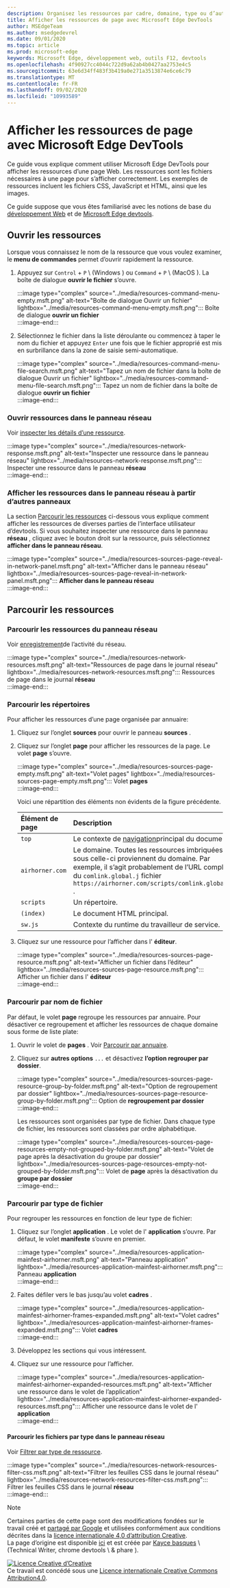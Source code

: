 ```yaml
---
description: Organisez les ressources par cadre, domaine, type ou d’autres critères.
title: Afficher les ressources de page avec Microsoft Edge DevTools
author: MSEdgeTeam
ms.author: msedgedevrel
ms.date: 09/01/2020
ms.topic: article
ms.prod: microsoft-edge
keywords: Microsoft Edge, développement web, outils F12, devtools
ms.openlocfilehash: 4f90927cc4044c722d9a62ab4b0427aa2753e4c5
ms.sourcegitcommit: 63e6d34ff483f3b419a0e271a3513874e6ce6c79
ms.translationtype: MT
ms.contentlocale: fr-FR
ms.lasthandoff: 09/02/2020
ms.locfileid: "10993589"
---
```

<!-- Copyright Kayce Basques 

   Licensed under the Apache License, Version 2.0 (the "License");
   you may not use this file except in compliance with the License.
   You may obtain a copy of the License at

       https://www.apache.org/licenses/LICENSE-2.0

   Unless required by applicable law or agreed to in writing, software
   distributed under the License is distributed on an "AS IS" BASIS,
   WITHOUT WARRANTIES OR CONDITIONS OF ANY KIND, either express or implied.
   See the License for the specific language governing permissions and
   limitations under the License.  -->  





# Afficher les ressources de page avec Microsoft Edge DevTools   

  

Ce guide vous explique comment utiliser Microsoft Edge DevTools pour afficher les ressources d’une page Web.  Les ressources sont les fichiers nécessaires à une page pour s’afficher correctement.  Les exemples de ressources incluent les fichiers CSS, JavaScript et HTML, ainsi que les images.  

Ce guide suppose que vous êtes familiarisé avec les notions de base du [développement Web][MDNLearnWebDevelopment] et de [Microsoft Edge devtools][MicrosoftEdgeDevTools].  

## Ouvrir les ressources   

Lorsque vous connaissez le nom de la ressource que vous voulez examiner, le **menu de commandes** permet d’ouvrir rapidement la ressource.  

1.  Appuyez sur `Control` + `P` \ (Windows \) ou `Command` + `P` \ (MacOS \).  La boîte de dialogue **ouvrir le fichier** s’ouvre.  
    
    :::image type="complex" source="../media/resources-command-menu-empty.msft.png" alt-text="Boîte de dialogue Ouvrir un fichier" lightbox="../media/resources-command-menu-empty.msft.png":::
       Boîte de dialogue **ouvrir un fichier**  
    :::image-end:::  
    
1.  Sélectionnez le fichier dans la liste déroulante ou commencez à taper le nom du fichier et appuyez `Enter` une fois que le fichier approprié est mis en surbrillance dans la zone de saisie semi-automatique.  
    
    :::image type="complex" source="../media/resources-command-menu-file-search.msft.png" alt-text="Tapez un nom de fichier dans la boîte de dialogue Ouvrir un fichier" lightbox="../media/resources-command-menu-file-search.msft.png":::
       Tapez un nom de fichier dans la boîte de dialogue **ouvrir un fichier**  
    :::image-end:::  
    
### Ouvrir ressources dans le panneau réseau   

Voir [inspecter les détails d’une ressource][DevtoolsNetworkInspectDetailsResource].  

:::image type="complex" source="../media/resources-network-response.msft.png" alt-text="Inspecter une ressource dans le panneau réseau" lightbox="../media/resources-network-response.msft.png":::
   Inspecter une ressource dans le panneau **réseau**  
:::image-end:::  

### Afficher les ressources dans le panneau réseau à partir d’autres panneaux   

La section [Parcourir les ressources](#browse-resources) ci-dessous vous explique comment afficher les ressources de diverses parties de l’interface utilisateur d’devtools.  Si vous souhaitez inspecter une ressource dans le panneau **réseau** , cliquez avec le bouton droit sur la ressource, puis sélectionnez **afficher dans le panneau réseau**.  

:::image type="complex" source="../media/resources-sources-page-reveal-in-network-panel.msft.png" alt-text="Afficher dans le panneau réseau" lightbox="../media/resources-sources-page-reveal-in-network-panel.msft.png":::
   **Afficher dans le panneau réseau**  
:::image-end:::  

## Parcourir les ressources   

### Parcourir les ressources du panneau réseau   

Voir [enregistrement][DevtoolsNetworkLogActivity]de l’activité du réseau.  

:::image type="complex" source="../media/resources-network-resources.msft.png" alt-text="Ressources de page dans le journal réseau" lightbox="../media/resources-network-resources.msft.png":::
   Ressources de page dans le journal **réseau**  
:::image-end:::  

### Parcourir les répertoires   

Pour afficher les ressources d’une page organisée par annuaire:  

1.  Cliquez sur l’onglet **sources** pour ouvrir le panneau **sources** .  
1.  Cliquez sur l’onglet **page** pour afficher les ressources de la page.  Le volet **page** s’ouvre.  
    
    :::image type="complex" source="../media/resources-sources-page-empty.msft.png" alt-text="Volet pages" lightbox="../media/resources-sources-page-empty.msft.png":::
       Volet **pages**  
    :::image-end:::  
    
    Voici une répartition des éléments non évidents de la figure précédente.  
    
    | Élément de page | Description |  
    |:--- |:--- |  
    | `top` | Le contexte de [navigation][MDNInlineFrame]principal du document. |  
    | `airhorner.com` | Le domaine.  Toutes les ressources imbriquées sous celle-ci proviennent du domaine.  Par exemple, il s’agit probablement de l’URL complète du `comlink.global.j` fichier `https://airhorner.com/scripts/comlink.global.js` . |  
    | `scripts` | Un répertoire. |  
    | `(index)` | Le document HTML principal. |  
    | `sw.js` | Contexte du runtime du travailleur de service. |  
    
1.  Cliquez sur une ressource pour l’afficher dans l' **éditeur**.  
    
    :::image type="complex" source="../media/resources-sources-page-resource.msft.png" alt-text="Afficher un fichier dans l’éditeur" lightbox="../media/resources-sources-page-resource.msft.png":::
       Afficher un fichier dans l' **éditeur**  
    :::image-end:::  
    
### Parcourir par nom de fichier   

Par défaut, le volet **page** regroupe les ressources par annuaire.  Pour désactiver ce regroupement et afficher les ressources de chaque domaine sous forme de liste plate:  

1.  Ouvrir le volet de **pages** .  Voir [Parcourir par annuaire](#browse-by-directory).  
1.  Cliquez sur **autres options** `...` et désactivez **l’option regrouper par dossier**.  
    
    :::image type="complex" source="../media/resources-sources-page-resource-group-by-folder.msft.png" alt-text="Option de regroupement par dossier" lightbox="../media/resources-sources-page-resource-group-by-folder.msft.png":::
       Option de **regroupement par dossier**  
    :::image-end:::  
    
    Les ressources sont organisées par type de fichier.  Dans chaque type de fichier, les ressources sont classées par ordre alphabétique.  
    
    :::image type="complex" source="../media/resources-sources-page-resources-empty-not-grouped-by-folder.msft.png" alt-text="Volet de page après la désactivation du groupe par dossier" lightbox="../media/resources-sources-page-resources-empty-not-grouped-by-folder.msft.png":::
       Volet de **page** après la désactivation du **groupe par dossier**  
    :::image-end:::  
    
### Parcourir par type de fichier   

Pour regrouper les ressources en fonction de leur type de fichier:  

1.  Cliquez sur l’onglet **application** .  Le volet de l' **application** s’ouvre.  Par défaut, le volet **manifeste** s’ouvre en premier.  
    
    :::image type="complex" source="../media/resources-application-mainfest-airhorner.msft.png" alt-text="Panneau application" lightbox="../media/resources-application-mainfest-airhorner.msft.png":::
       Panneau **application**  
    :::image-end:::  
    
1.  Faites défiler vers le bas jusqu’au volet **cadres** .  
    
    :::image type="complex" source="../media/resources-application-mainfest-airhorner-frames-expanded.msft.png" alt-text="Volet cadres" lightbox="../media/resources-application-mainfest-airhorner-frames-expanded.msft.png":::
       Volet **cadres**  
    :::image-end:::  
    
1.  Développez les sections qui vous intéressent.  
1.  Cliquez sur une ressource pour l’afficher.  
    
    :::image type="complex" source="../media/resources-application-mainfest-airhorner-expanded-resources.msft.png" alt-text="Afficher une ressource dans le volet de l’application" lightbox="../media/resources-application-mainfest-airhorner-expanded-resources.msft.png":::
       Afficher une ressource dans le volet de l' **application**  
    :::image-end:::  
    
#### Parcourir les fichiers par type dans le panneau réseau   

Voir [Filtrer par type de ressource][DevtoolsNetworkFilterByResourceType].  

:::image type="complex" source="../media/resources-network-resources-filter-css.msft.png" alt-text="Filtrer les feuilles CSS dans le journal réseau" lightbox="../media/resources-network-resources-filter-css.msft.png":::
   Filtrer les feuilles CSS dans le journal **réseau**  
:::image-end:::  

<!--  
  


-->  

<!-- links -->  

[MicrosoftEdgeDevTools]: ../../devtools-guide-chromium.md "Outils de développement Microsoft Edge (chrome) | Documents Microsoft"  
[DevtoolsNetworkFilterByResourceType]: ../network/index.md#filter-by-resource-type "Filtrer par type de ressource: inspecter l’activité réseau dans Microsoft Edge DevTools | Documents Microsoft"  
[DevtoolsNetworkInspectDetailsResource]: ../network/index.md#inspect-the-details-of-the-resource "Inspecter les détails de l’activité du réseau d’examen des ressources dans Microsoft Edge DevTools | Documents Microsoft"  
[DevtoolsNetworkLogActivity]: ../network/index.md#log-network-activity "Journalisation de l’activité du réseau-Inspectez l’activité réseau dans Microsoft Edge DevTools | Documents Microsoft"  

[MDNInlineFrame]: https://developer.mozilla.org/docs/Web/HTML/Element/iframe "<iframe>: élément de cadre inséré | MDN"  
[MDNLearnWebDevelopment]: https://developer.mozilla.org/docs/Learn "Découvrir le développement Web | MDN"  

> [!NOTE]
> Certaines parties de cette page sont des modifications fondées sur le travail créé et [partagé par Google][GoogleSitePolicies] et utilisées conformément aux conditions décrites dans la [licence internationale 4,0 d’attribution Creative][CCA4IL].  
> La page d’origine est disponible [ici](https://developers.google.com/web/tools/chrome-devtools/resources/index) et est créée par [Kayce basques][KayceBasques] \ (Technical Writer, chrome devtools \ & phare \).  

[![Licence Creative d’Creative][CCby4Image]][CCA4IL]  
Ce travail est concédé sous une [Licence internationale Creative Commons Attribution4.0][CCA4IL].  

[CCA4IL]: https://creativecommons.org/licenses/by/4.0  
[CCby4Image]: https://i.creativecommons.org/l/by/4.0/88x31.png  
[GoogleSitePolicies]: https://developers.google.com/terms/site-policies  
[KayceBasques]: https://developers.google.com/web/resources/contributors/kaycebasques  
